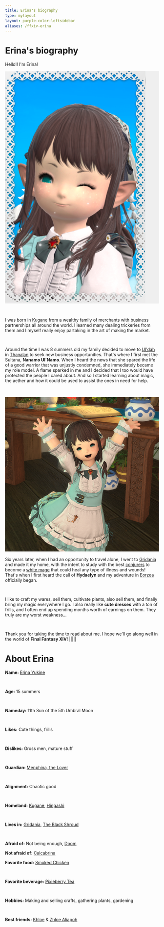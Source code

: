 ```yaml
---
title: Erina's biography
type: mylayout
layout: purple-color-leftsidebar
aliases: /ffxiv-erina
---
```


# Erina's biography

Hello!! I'm Erina!<div class="photo photo-right desktop-only-right-sidebar norecolor" style="background-color:#EFEFEF;"><img class="image content" alt="Portrait of Erina Yukine" src="portrait.webp"></div>

&nbsp;

I was born in [Kugane](https://finalfantasy.fandom.com/wiki/Kugane) from a wealthy family of merchants with business partnerships all around the world. I learned many dealing trickeries from them and I myself really enjoy partaking in the art of making the market.

&nbsp;

Around the time I was 8 summers old my family decided to move to [Ul'dah](https://finalfantasy.fandom.com/wiki/Ul'dah) in [Thanalan](https://finalfantasy.fandom.com/wiki/Thanalan) to seek new business opportunities. That's where I first met the Sultana, **Nanamo Ul'Namo**. When I heard the news that she spared the life of a good warrior that was unjustly condemned, she immediately became my role model. A flame sparked in me and I decided that I too would have protected the people I cared about. And so I started learning about magic, the aether and how it could be used to assist the ones in need for help.

&nbsp;

<div class="photo photo-left desktop-only-left-sidebar norecolor"><img class="image content" alt="Erina Yukine being happy" src="yay.webp"></div>

Six years later, when I had an opportunity to travel alone, I went to [Gridania](https://finalfantasy.fandom.com/wiki/Gridania) and made it my home, with the intent to study with the best [conjurers](https://ffxiv.consolegameswiki.com/wiki/Conjurer) to become a [white mage](https://ffxiv.consolegameswiki.com/wiki/White_mage) that could heal any type of illness and wounds! That's when I first heard the call of **Hydaelyn** and my adventure in [Eorzea](https://finalfantasy.fandom.com/wiki/Eorzea) officially began.


&nbsp;

I like to craft my wares, sell them, cultivate plants, also sell them, and finally bring my magic everywhere I go. I also really like **cute dresses** with a ton of frills, and I often end up spending months worth of earnings on them. They truly are my worst weakness...

&nbsp;

Thank you for taking the time to read about me. I hope we'll go along well in the world of **Final Fantasy XIV**!
|||||
# About Erina
**Name:** [Erina Yukine](https://eu.finalfantasyxiv.com/lodestone/character/49272662/)

&nbsp;

**Age:** 15 summers

&nbsp;

**Nameday:** 11th Sun of the 5th Umbral Moon

&nbsp;

**Likes:** Cute things, frills

&nbsp;

**Dislikes:** Gross men, mature stuff


&nbsp;

**Guardian:** [Menphina, the Lover](https://finalfantasy.fandom.com/wiki/Menphina)

&nbsp;

**Alignment:** Chaotic good

&nbsp;

**Homeland:** [Kugane](https://finalfantasy.fandom.com/wiki/Kugane), [Hingashi](https://finalfantasy.fandom.com/wiki/Hingashi)

&nbsp;

**Lives in:** [Gridania](https://finalfantasy.fandom.com/wiki/Gridania), [The Black Shroud](https://finalfantasy.fandom.com/wiki/Black_Shroud)

&nbsp;

**Afraid of:** Not being enough, [Doom](https://ffxiv.consolegameswiki.com/wiki/Doom)

**Not afraid of:** [Calcabrina](https://finalfantasy.fandom.com/wiki/Calco_and_Brina)

**Favorite food:** [Smoked Chicken](https://eu.finalfantasyxiv.com/lodestone/playguide/db/item/ee851a0fcfc/)

&nbsp;

**Favorite beverage:** [Pixieberry Tea](https://eu.finalfantasyxiv.com/lodestone/playguide/db/item/8dac162a78d/)

&nbsp;

**Hobbies:** Making and selling crafts, gathering plants, gardening

&nbsp;

**Best friends:** [Khloe](https://finalfantasy.fandom.com/wiki/Khloe_Aliapoh) & [Zhloe Aliapoh](https://finalfantasy.fandom.com/wiki/Zhloe_Aliapoh)
